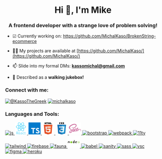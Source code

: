 <h1 align="center">Hi 👋, I'm Mike</h1>
<h3 align="center">A frontend developer with a strange love of problem solving!</h3>

- ☑ Currently working on: https://github.com/MichalKaso/BrokenString-ecommerce

- 👨‍💻 My projects are available at [https://github.com/MichalKaso/](https://github.com/MichalKaso/)

- 📫 Slide into my formal DMs: **kassomichal@gmail.com**

- 🎵 Described as a **walking jukebox!**


<h3 align="left">Connect with me:</h3>
<p align="left">
<a href="https://twitter.com/KassoTheGreek" target="blank"><img align="center" src="https://raw.githubusercontent.com/rahuldkjain/github-profile-readme-generator/master/src/images/icons/Social/twitter.svg" alt="@KassoTheGreek" height="30" width="40" /></a>
<a href="https://linkedin.com/in/michal-kaso-7981a0139/" target="blank"><img align="center" src="https://raw.githubusercontent.com/rahuldkjain/github-profile-readme-generator/master/src/images/icons/Social/linked-in-alt.svg" alt="michalkaso" height="30" width="40" /></a>
</p>

<h3 align="left">Languages and Tools:</h3>

<a href="https://www.javascript.com/" target="_blank" rel="noreferrer"> <img src="https://img.icons8.com/color/48/undefined/javascript--v1.png" alt="js" width="40" height="40"/> </a> <a href="https://reactjs.org/" target="_blank" rel="noreferrer"> <img src="https://raw.githubusercontent.com/devicons/devicon/master/icons/react/react-original-wordmark.svg" alt="react" width="40" height="40"/> </a> <a href="https://www.typescriptlang.org/" target="_blank" rel="noreferrer"> <img src="https://raw.githubusercontent.com/devicons/devicon/master/icons/typescript/typescript-original.svg" alt="typescript" width="40" height="40"/> </a> <a href="https://www.w3.org/html/" target="_blank" rel="noreferrer"> <img src="https://raw.githubusercontent.com/devicons/devicon/master/icons/html5/html5-original-wordmark.svg" alt="html5" width="40" height="40"/> </a> <a href="https://www.w3schools.com/css/" target="_blank" rel="noreferrer"> <img src="https://raw.githubusercontent.com/devicons/devicon/master/icons/css3/css3-original-wordmark.svg" alt="css3" width="40" height="40"/> </a> <a href="https://sass-lang.com" target="_blank" rel="noreferrer"> <img src="https://raw.githubusercontent.com/devicons/devicon/master/icons/sass/sass-original.svg" alt="sass" width="40" height="40"/> </a> <a href="https://getbootstrap.com/" target="_blank" rel="noreferrer"> <img src="https://img.icons8.com/color/48/000000/bootstrap.png" alt="bootstrap" width="40" height="40"/> </a> <a href="https://webpack.js.org/" target="_blank" rel="noreferrer"> <img src="https://img.icons8.com/color/48/undefined/webpack.png" alt="webpack" width="40" height="40"/> </a> <a href="https://www.11ty.dev/" target="_blank" rel="noreferrer"> <img src="https://camo.githubusercontent.com/124e337fb005b0e70eb3758b431b051eaf5419b3a709062fbcce6d661a6ea116/68747470733a2f2f7777772e313174792e6465762f696d672f6c6f676f2d6769746875622e737667" alt="11ty" width="40" height="40"/> </a> <a href="https://tailwindcss.com/" target="_blank" rel="noreferrer"> <img src="https://www.vectorlogo.zone/logos/tailwindcss/tailwindcss-icon.svg" alt="tailwind" width="40" height="40"/> </a> <a href="https://firebase.google.com/" target="_blank" rel="noreferrer"> <img src="https://img.icons8.com/color/48/undefined/firebase.png" alt="firebase" width="40" height="40"/> </a> <a href="https://fauna.com/" target="_blank" rel="noreferrer"> <img src="https://www.freelogovectors.net/wp-content/uploads/2022/03/fauna_logo_freelogovectors.net_.png" alt="fauna" width="40" height="40"/> </a> <a href="https://nodejs.org" target="_blank" rel="noreferrer"> <img src="https://raw.githubusercontent.com/devicons/devicon/master/icons/nodejs/nodejs-original-wordmark.svg" alt="nodejs" width="40" height="40"/> </a> <a href="https://babeljs.io/" target="_blank" rel="noreferrer"> <img src="https://user-images.githubusercontent.com/3025322/87547253-bf050400-c6a2-11ea-950a-280311bc6cc8.png" alt="babel" width="40" height="40"/> </a> <a href="https://www.sanity.io/" target="_blank" rel="noreferrer"> <img src="https://media.glassdoor.com/sqll/4747101/sanity-ca-squareLogo-1640192856530.png" alt="sanity" width="40" height="40"/> </a> <a href="https://stripe.com/en-gr" target="_blank" rel="noreferrer"> <img src="https://img.icons8.com/fluency/48/000000/stripe.png" alt="sass" width="40" height="40"/> </a> <a href="https://code.visualstudio.com/" target="_blank" rel="noreferrer"> <img src="https://img.icons8.com/color/48/undefined/visual-studio-code-2019.png" alt="vsc" width="40" height="40"/> </a> <a href="https://www.figma.com/" target="_blank" rel="noreferrer"> <img src="https://www.vectorlogo.zone/logos/figma/figma-icon.svg" alt="figma" width="40" height="40"/> </a> <a href="https://heroku.com" target="_blank" rel="noreferrer"> <img src="https://www.vectorlogo.zone/logos/heroku/heroku-icon.svg" alt="heroku" width="40" height="40"/> </a> 
